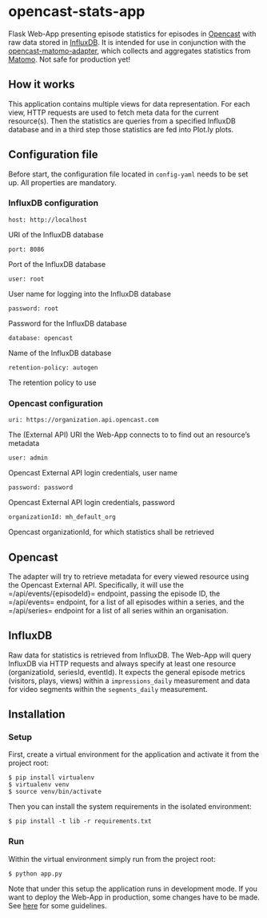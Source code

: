 # opencast-stats-app #

Flask Web-App presenting episode statistics for episodes in [Opencast](https://opencast.org) with raw data stored in [InfluxDB](https://www.influxdata.com). It is intended for use in conjunction with the [opencast-matomo-adapter](https://github.com/walsidalw/opencast-matomo-adapter), which collects and aggregates statistics from [Matomo](https://matomo.org/). Not safe for production yet!

## How it works ##

This application contains multiple views for data representation. For each view, HTTP requests are used to fetch meta data for the current resource(s). Then the statistics are queries from a specified InfluxDB database and in a third step those statistics are fed into Plot.ly plots.

## Configuration file ##

Before start, the configuration file located in `config-yaml` needs to be set up. All properties are mandatory.

### InfluxDB configuration ###

    host: http://localhost
    
URI of the InfluxDB database
    
    port: 8086
    
Port of the InfluxDB database
    
    user: root
    
User name for logging into the InfluxDB database
    
    password: root
    
Password for the InfluxDB database
    
    database: opencast
    
Name of the InfluxDB database
    
    retention-policy: autogen
    
The retention policy to use
    
### Opencast configuration ###

    uri: https://organization.api.opencast.com
    
The (External API) URI the Web-App connects to to find out an resource’s metadata
    
    user: admin
    
Opencast External API login credentials, user name

    password: password
    
Opencast External API login credentials, password

    organizationId: mh_default_org
    
Opencast organizationId, for which statistics shall be retrieved

## Opencast ##

The adapter will try to retrieve metadata for every viewed resource using the Opencast External API. Specifically, it will use the =/api/events/{episodeId}= endpoint, passing the episode ID, the =/api/events= endpoint, for a list of all episodes within a series, and the =/api/series= endpoint for a list of all series within an organisation.

## InfluxDB ##

Raw data for statistics is retrieved from InfluxDB. The Web-App will query InfluxDB via HTTP requests and always specify at least one resource (organizatioId, seriesId, eventId). It expects the general episode metrics (visitors, plays, views) within a `impressions_daily` measurement and data for video segments within the `segments_daily` measurement.

## Installation ##

### Setup ###

First, create a virtual environment for the application and activate it from the project root:

```shell
$ pip install virtualenv
$ virtualenv venv
$ source venv/bin/activate
```

Then you can install the system requirements in the isolated environment:

```shell
$ pip install -t lib -r requirements.txt
```

### Run ###

Within the virtual environment simply run from the project root:

```shell
$ python app.py
```

Note that under this setup the application runs in development mode. If you want to deploy the Web-App in production, some changes have to be made. See [here](https://flask.palletsprojects.com/en/1.1.x/tutorial/deploy/) for some guidelines.
